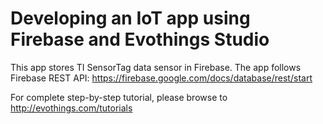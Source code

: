 # Developing an IoT app using Firebase and Evothings Studio

This app stores TI SensorTag data sensor in Firebase. 
The app follows Firebase REST API: https://firebase.google.com/docs/database/rest/start

For complete step-by-step tutorial, please browse to http://evothings.com/tutorials
